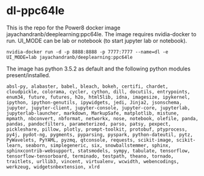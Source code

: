 # dl-ppc64le

This is the repo for the Power8 docker image jayachandranb/deeplearning:ppc64le. The image requires nvidia-docker to run. UI_MODE can be lab or notebook (to start jupyter lab or notebook).
```
nvidia-docker run -d -p 8888:8888 -p 7777:7777 --name=dl -e UI_MODE=lab jayachandranb/deeplearning:ppc64le
```

The image has python 3.5.2 as default and the following python modules present/installed.
```
absl-py, alabaster, babel, bleach, bokeh, certifi, chardet, cloudpickle, colorama, cycler, cython, dill, docutils, entrypoints, enum34, future, futures, h2o, html5lib, idna, imagesize, ipykernel, ipython, ipython-genutils, ipywidgets, jedi, Jinja2, jsonschema, jupyter, jupyter-client, jupyter-console, jupyter-core, jupyterlab, jupyterlab-launcher, markdown, MarkupSafe, matplotlib, mistune, mpmath, nbconvert, nbformat, networkx, nose, notebook, olefile, panda, pandas, pandocfilters, parameterized, parso, patsy, pexpect, pickleshare, pillow, plotly, prompt-toolkit, protobuf, ptyprocess, py4j, pydot-ng, pygments, pyparsing, pyspark, python-dateutil, pytz, PyWavelets, PyYAML, pyzmq, qtconsole, requests, scikit-image, scikit-learn, seaborn, simplegeneric, six, snowballstemmer, sphinx, sphinxcontrib-websupport, statsmodels, sympy, tabulate, tensorflow, tensorflow-tensorboard, terminado, testpath, theano, tornado, traitlets, urllib3, vincent, virtualenv, wcwidth, webencodings, werkzeug, widgetsnbextension, xlrd
```
